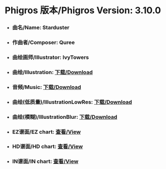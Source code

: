 
# Phigros 版本/Phigros Version:  3.10.0

- ### __曲名/Name:  Starduster__

- ### __作曲者/Composer:  Quree__

- ### __曲绘画师/Illustrator:  IvyTowers__

- ### __曲绘/Illustration:  [下载/Download](https://github.com/Po6647A/WebAssests/releases/download/3.10.0/1052.png)__

- ### __音频/Music:  [下载/Download](https://github.com/Po6647A/WebAssests/releases/download/3.10.0/1800.ogg)__

- ### __曲绘(低质量)/IllustrationLowRes:  [下载/Download](https://github.com/Po6647A/WebAssests/releases/download/3.10.0/1544.png)__

- ### __曲绘(模糊)/IllustrationBlur:  [下载/Download](https://github.com/Po6647A/WebAssests/releases/download/3.10.0/0)__


- ### __EZ谱面/EZ chart:  [查看/View](./EZ.json/index.html)__

- ### __HD谱面/HD chart:  [查看/View](./HD.json/index.html)__

- ### __IN谱面/IN chart:  [查看/View](./IN.json/index.html)__
